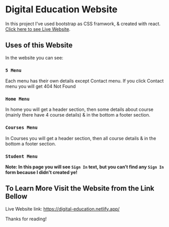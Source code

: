 # Digital Education Website

In this project I've used bootstrap as CSS framwork, & created with react. [Click here to see Live Website](https://digital-education.netlify.app/).

## Uses of this Website

In the website you can see:

### `5 Menu`

Each menu has their own details except Contact menu. If you click Contact menu you will get 404 Not Found

### `Home Menu`

In home you will get a header section, then some details about course (mainly there have 4 course details) & in the bottom a footer section.

### `Courses Menu`

In Courses you will get a header section, then all course details & in the bottom a footer section.

### `Student Menu`

**Note: In this page you will see  `Sign In` text, but you can’t find any `Sign In` form because I didn't created ye!**



##  To Learn More Visit the Website from the Link Bellow

Live Website link: https://digital-education.netlify.app/


Thanks for reading!
